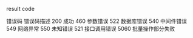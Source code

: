 result code

错误码  错误码描述
200    成功
460    参数错误
522    数据库错误
540    中间件错误
549    网络异常
550    未知错误
521    接口调用错误
5060   批量操作部分失败

